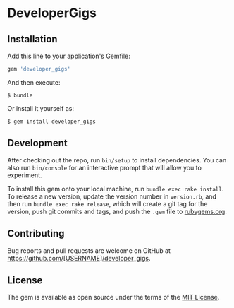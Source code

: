# DeveloperGigs

## Installation

Add this line to your application's Gemfile:

```ruby
gem 'developer_gigs'
```

And then execute:

    $ bundle

Or install it yourself as:

    $ gem install developer_gigs


## Development

After checking out the repo, run `bin/setup` to install dependencies. You can also run `bin/console` for an interactive prompt that will allow you to experiment.

To install this gem onto your local machine, run `bundle exec rake install`. To release a new version, update the version number in `version.rb`, and then run `bundle exec rake release`, which will create a git tag for the version, push git commits and tags, and push the `.gem` file to [rubygems.org](https://rubygems.org).

## Contributing

Bug reports and pull requests are welcome on GitHub at https://github.com/[USERNAME]/developer_gigs.

## License

The gem is available as open source under the terms of the [MIT License](https://opensource.org/licenses/MIT).
